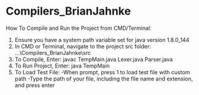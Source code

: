 # Compilers_BrianJahnke
How To Compile and Run the Project from CMD/Terminal:
1. Ensure you have a system path variable set for java version 1.8.0_144
2. In CMD or Terminal, navigate to the project src folder: ...\Compilers_BrianJahnke\src
3. To Compile, Enter: javac TempMain.java Lexer.java Parser.java
4. To Run Project, Enter: java TempMain
5. To Load Test File:
-When prompt, press 1 to load test file with custom path
-Type the path of your file, including the file name and extension, and press enter
